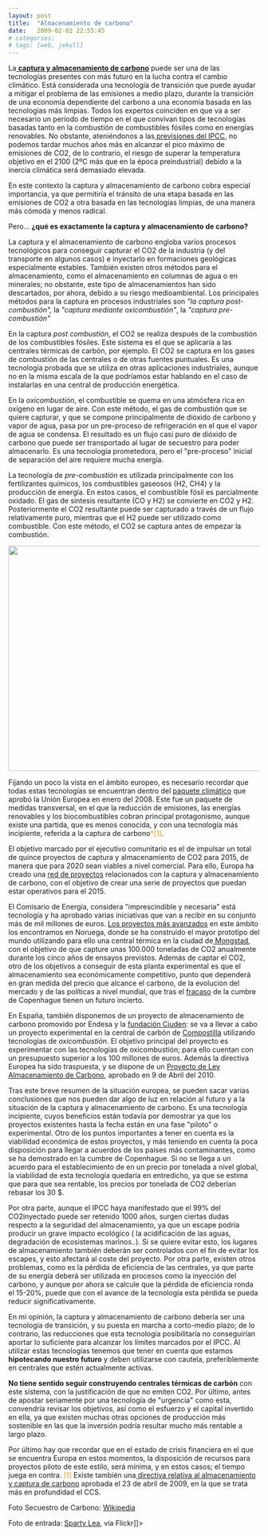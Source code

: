 ```yaml
---
layout: post
title:  "Almacenamiento de carbono"
date:   2009-02-02 22:55:45 
# categories: 
# tags: [web, jekyll]
---
```

La<a href="http://es.wikipedia.org/wiki/Captura_y_almacenamiento_de_carbono"> <span style="font-weight:bold;">captura y almacenamiento de carbono</span></a> puede ser una de las tecnologías presentes con más futuro en la lucha contra el cambio climático. Está considerada una tecnología de transición que puede ayudar a mitigar el problema de las emisiones a medio plazo, durante la transición de una economía dependiente del carbono a una economía basada en las tecnologías más limpias. Todos los expertos coinciden en que va a ser necesario un período de tiempo en el que convivan tipos de tecnologías basadas tanto en la combustión de combustibles fósiles como en energías renovables. No obstante, ateniéndonos a las<a href="http://www.ipcc.ch/publications_and_data/ar4/wg2/es/spmsc-15.html"> previsiones del IPCC</a>, no podemos tardar muchos años más en alcanzar el pico máximo de emisiones de CO2, de lo contrario, el riesgo de superar la temperatura objetivo en el 2100 (2ºC más que en la época preindustrial) debido a la inercia climática será demasiado elevada.

En este contexto la captura y almacenamiento de carbono cobra especial importancia, ya que permitiría el tránsito de una etapa basada en las emisiones de CO2 a otra basada en las tecnologías limpias, de una manera más cómoda y menos radical.

Pero... <span style="font-weight:bold;">¿qué es exactamente la captura y almacenamiento de carbono? </span>

La captura y el almacenamiento de carbono engloba varios procesos tecnológicos para conseguir capturar el CO2 de la industria (y del transporte en algunos casos) e inyectarlo en formaciones geológicas especialmente estables. También existen otros métodos para el almacenamiento, como el almacenamiento en columnas de agua o en minerales; no obstante, este tipo de almacenamientos han sido descartados, por ahora, debido a su riesgo medioambiental. Los principales métodos para la captura en procesos industriales son <span style="font-style:italic;">"la captura post-combustión",</span> la <span style="font-style:italic;">"captura mediante oxicombustión"</span>, la <span style="font-style:italic;">"captura pre-combustión" </span>

En la captura <span style="font-style:italic;">post combustión</span>, el CO2 se realiza después de la combustión de los combustibles fósiles. Este sistema es el que se aplicaría a las centrales térmicas de carbón, por ejemplo. El CO2 se captura en los gases de combustión de las centrales o de otras fuentes puntuales. Es una tecnología probada que se utiliza en otras aplicaciones industriales, aunque no en la misma escala de la que podríamos estar hablando en el caso de instalarlas en una central de producción energética.

En la <span style="font-style:italic;">oxicombustión</span>, el combustible se quema en una atmósfera rica en oxígeno en lugar de aire. Con este método, el gas de combustión que se quiere capturar, y que se compone principalmente de dióxido de carbono y vapor de agua, pasa por un pre-proceso de refrigeración en el que el vapor de agua se condensa. El resultado es un flujo casi puro de dióxido de carbono que puede ser transportado al lugar de secuestro para poder almacenarlo. Es una tecnología prometedora, pero el "pre-proceso" inicial de separación del aire requiere mucha energía.

La tecnología de <span style="font-style:italic;">pre-combustión</span> es utilizada principalmente con los fertilizantes químicos, los combustibles gaseosos (H2, CH4) y la producción de energía. En estos casos, el combustible fósil es parcialmente oxidado. El gas de síntesis resultante (CO y H2) se convierte en CO2 y H2. Posteriormente el CO2 resultante puede ser capturado a través de un flujo relativamente puro, mientras que el H2 puede ser utilizado como combustible. Con este método, el CO2 se captura antes de empezar la combustión.

<a href="http://upload.wikimedia.org/wikipedia/commons/f/ff/Carbon_sequestration-2009-10-07.es.png"><img style="cursor:pointer;display:block;height:451px;text-align:center;width:574px;margin:0 auto 10px;" src="http://upload.wikimedia.org/wikipedia/commons/f/ff/Carbon_sequestration-2009-10-07.es.png" alt="" border="0" /></a>

Fijando un poco la vista en el ámbito europeo, es necesario recordar que todas estas tecnologías se encuentran dentro del <a href="http://ec.europa.eu/climateaction/index_es.htm">paquete climático</a> que aprobó la Unión Europea en enero del 2008. Este fue un paquete de medidas transversal, en el que la reducción de emisiones, las energías renovables y los biocombustibles cobran principal protagonismo, aunque existe una partida, que es menos conocida, y con una tecnología más incipiente, referida a la captura de carbono<span style="color:#ff9900;">*[1]</span>.

El objetivo marcado por el ejecutivo comunitario es el de impulsar un total de quince proyectos de captura y almacenamiento de CO2 para 2015, de manera que para 2020 sean viables a nivel comercial. Para ello, Europa ha creado una <a href="http://www.ccsnetwork.eu/index.php">red de proyectos</a> relacionados con la captura y almacenamiento de carbono, con el objetivo de crear una serie de proyectos que puedan estar operativos para el 2015.

El Comisario de Energía, considera "imprescindible y necesaria" está tecnología y ha aprobado varias iniciativas que van a recibir en su conjunto más de mil millones de euros. <a href="http://www.regjeringen.no/en/dep/oed/Subject/carbon-capture-and-storage/mongstad-ccs-project.html?id=502210">Los proyectos más avanzados</a> en este ámbito los encontramos en Noruega, donde se ha construido el mayor prototipo del mundo utilizando para ello una central térmica en la ciudad de<a href="http://en.wikipedia.org/wiki/Mongstad"> Mongstad</a>, con el objetivo de que capture unas 100.000 toneladas de CO2 anualmente durante los cinco años de ensayos previstos. Además de captar el CO2, otro de los objetivos a conseguir de esta planta experimental es que el almacenamiento sea económicamente competitivo, punto que dependerá en gran medida del precio que alcance el carbono, de la evolución del mercado y de las políticas a nivel mundial, que tras el <a href="http://ec.europa.eu/news/environment/091221_es.htm">fracaso</a> de la cumbre de Copenhague tienen un futuro incierto.

En España, también disponemos de un proyecto de almacenamiento de carbono promovido por Endesa y la <a href="http://www.ciuden.es/?detectflash=false&amp;">fundación Ciuden</a>: se va a llevar a cabo un proyecto experimental en la central de carbón de <a href="http://www.compostillaproject.es/">Compostilla</a> utilizando tecnologías de<span style="font-style:italic;"> oxicombustión</span>. El objetivo principal del proyecto es experimentar con las tecnologías de oxicombustión; para ello cuentan con un presupuesto superior a los 100 millones de euros. Además la directiva Europea ha sido traspuesta, y se dispone de un <a href="http://www.mma.es/secciones/cambio_climatico/areas_tematicas/mitigacion_cc/pdf/proy_ley_ccs.pdf">Proyecto de Ley Almacenamiento de Carbono</a>, aprobado en 9 de Abril del 2010.

Tras este breve resumen de la situación europea, se pueden sacar varias conclusiones que nos pueden dar algo de luz en relación al futuro y a la situación de la captura y almacenamiento de carbono. Es una tecnología incipiente, cuyos beneficios están todavía por demostrar ya que los proyectos existentes hasta la fecha están en una fase "piloto" o experimental. Otro de los puntos importantes a tener en cuenta es la viabilidad económica de estos proyectos, y más teniendo en cuenta la poca disposición para llegar a acuerdos de los países más contaminantes, como se ha demostrado en la cumbre de Copenhague. Si no se llega a un acuerdo para el establecimiento de en un precio por tonelada a nivel global, la viabilidad de esta tecnología quedaría en entredicho, ya que se estima que para que sea rentable, los precios por tonelada de CO2 deberían rebasar los 30 $.

Por otra parte, aunque el IPCC haya manifestado que el 99% del CO2inyectado puede ser retenido 1000 años, surgen ciertas dudas respecto a la seguridad del almacenamiento, ya que un escape podría producir un grave impacto ecológico ( la acidificación de las aguas, degradación de ecosistemas marinos..). Si se quiere evitar esto, los lugares de almacenamiento también deberán ser controlados con el fin de evitar los escapes, y esto afectará al coste del proyecto. Por otra parte, existen otros problemas, como es la pérdida de eficiencia de las centrales, ya que parte de su energía deberá ser utilizada en procesos como la inyección del carbono, y aunque por ahora se calcule que la pérdida de eficiencia ronda el 15-20%, puede que con el avance de la tecnología esta pérdida se pueda reducir significativamente.

En mi opinión, la captura y almacenamiento de carbono debería ser una tecnología de transición, y su puesta en marcha a corto-medio plazo; de lo contrario, las reducciones que esta tecnología posibilitaría no conseguirían aportar lo suficiente para alcanzar los límites marcados por el IPCC. Al utilizar estas tecnologías tenemos que tener en cuenta que estamos <span style="font-weight:bold;">hipotecando nuestro futuro</span> y deben utilizarse con cautela, preferiblemente en centrales que estén actualmente activas.

<span style="font-weight:bold;">
No tiene sentido seguir construyendo centrales térmicas de carbón</span> con este sistema, con la justificación de que no emiten CO2. Por último, antes de apostar seriamente por una tecnología de "urgencia" como esta, convendría revisar los objetivos, así como el esfuerzo y el capital invertido en ella, ya que existen muchas otras opciones de producción más sostenible en las que la inversión podría resultar mucho más rentable a largo plazo.

Por último hay que recordar que en el estado de crisis financiera en el que se encuentra Europa en estos momentos, la disposición de recursos para proyectos piloto de este estilo, será mínima, y en estos casos; el tiempo juega en contra.
<span style="color:#ff9900;">[1] </span>Existe también una<a href="http://europa.eu/legislation_summaries/environment/tackling_climate_change/l28201_es.htm"> directiva relativa al almacenamiento y captura de carbono</a> aprobada el 23 de abril de 2009, en la que se trata más en profundidad el CCS.

Foto Secuestro de Carbono: <a href="http://es.wikipedia.org/wiki/Captura_y_almacenamiento_de_carbono">Wikipedia</a>

Foto de entrada: <a href="http://www.flickr.com/photos/spartylea/4704127593/sizes/m/in/photostream/">Sparty Lea</a>, via Flickr]]>
